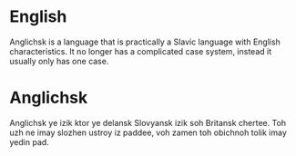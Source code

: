 # English

Anglichsk is a language that is practically a Slavic language with English characteristics. It no longer has a complicated case system, instead it usually only has one case.

# Anglichsk

Anglichsk ye izik ktor ye delansk Slovyansk izik soh Britansk chertee. Toh uzh ne imay slozhen ustroy iz paddee, voh zamen toh obichnoh tolik imay yedin pad.
